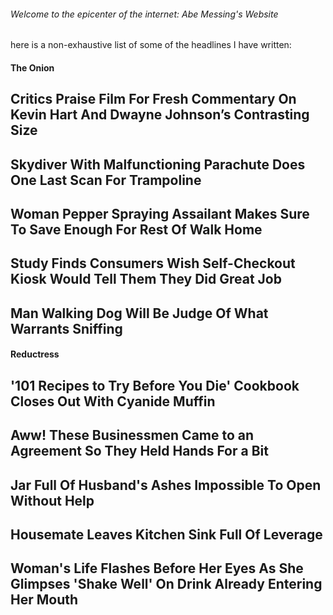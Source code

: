  ###### Welcome to the epicenter of the internet: Abe Messing's Website
 
 here is a non-exhaustive list of some of the headlines I have written:
 
 
 
 #### The Onion
 
 ## Critics Praise Film For Fresh Commentary On Kevin Hart And Dwayne Johnson’s Contrasting Size
 ## Skydiver With Malfunctioning Parachute Does One Last Scan For Trampoline
 ## Woman Pepper Spraying Assailant Makes Sure To Save Enough For Rest Of Walk Home
 ## Study Finds Consumers Wish Self-Checkout Kiosk Would Tell Them They Did Great Job
 ## Man Walking Dog Will Be Judge Of What Warrants Sniffing

 
 #### Reductress
 
 ## '101 Recipes to Try Before You Die' Cookbook Closes Out With Cyanide Muffin
 ## Aww! These Businessmen Came to an Agreement So They Held Hands For a Bit
 ## Jar Full Of Husband's Ashes Impossible To Open Without Help
 ## Housemate Leaves Kitchen Sink Full Of Leverage
 ## Woman's Life Flashes Before Her Eyes As She Glimpses 'Shake Well' On Drink Already Entering Her Mouth

 
